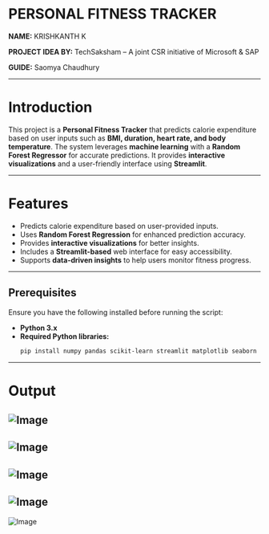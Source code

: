 # PERSONAL FITNESS TRACKER

**NAME:** KRISHKANTH K  

**PROJECT IDEA BY:** TechSaksham – A joint CSR initiative of Microsoft & SAP

**GUIDE:** Saomya Chaudhury 

---

# **Introduction**  
This project is a **Personal Fitness Tracker** that predicts calorie expenditure based on user inputs such as **BMI, duration, heart rate, and body temperature**. The system leverages **machine learning** with a **Random Forest Regressor** for accurate predictions. It provides **interactive visualizations** and a user-friendly interface using **Streamlit**.

---

# **Features**  

- Predicts calorie expenditure based on user-provided inputs.  
- Uses **Random Forest Regression** for enhanced prediction accuracy.  
- Provides **interactive visualizations** for better insights.  
- Includes a **Streamlit-based** web interface for easy accessibility.  
- Supports **data-driven insights** to help users monitor fitness progress.  

---
## **Prerequisites**  

Ensure you have the following installed before running the script:

- **Python 3.x**  
- **Required Python libraries:**  
  ```sh
  pip install numpy pandas scikit-learn streamlit matplotlib seaborn

---

# **Output**
![Image](https://github.com/user-attachments/assets/516eb87d-e7cb-4cfe-9230-aba1f9507fa4)
---
![Image](https://github.com/user-attachments/assets/c6226184-64f6-47e8-aece-8acf025aeac5)
---
![Image](https://github.com/user-attachments/assets/262a6d3b-cbd4-4f42-b72d-db9932f59eef)
---
![Image](https://github.com/user-attachments/assets/f20b271b-8551-4eb9-892d-eae1f48c180a)
---
![Image](https://github.com/user-attachments/assets/82109c88-612a-4475-b44c-9d9f0064e205)
